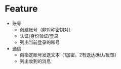 # Feature

- 账号
  - 创建账号（非对称密钥对）
  - 认证/身份验证/登录
  - 列出当前登录的账号
- 通信
  - 向指定账号发送文本（1加密，2有送达确认/反馈）
  - 列出收到的消息
